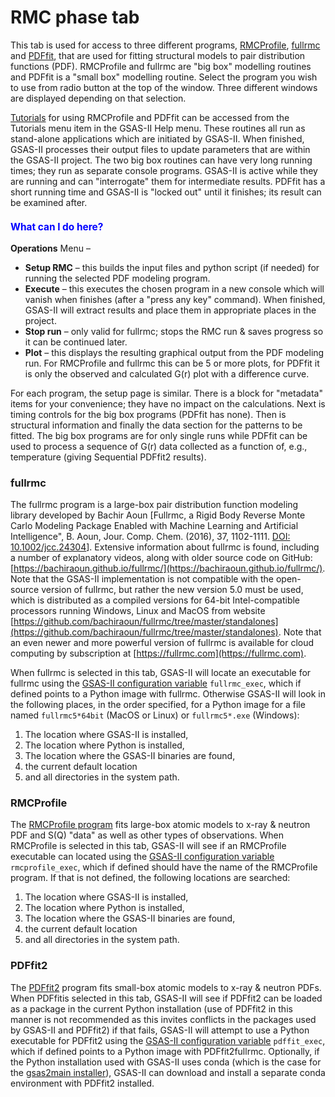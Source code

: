 <!--- Don't change the HTML version of this file; edit the .md version -->
<a name="Phase-RMC"></a>
# **RMC** phase tab

This tab is used for access to three different programs, [RMCProfile](#rmcprofile), [fullrmc](#fullrmc) and [PDFfit](#pdffit),
that are used for fitting structural models to pair distribution functions (PDF).
RMCProfile and fullrmc are "big box" modelling routines and PDFfit is a "small box" modelling routine. 
Select the program you wish to use from radio button at the top of the window. Three
different windows are displayed depending on that selection. 

[Tutorials](https://advancedphotonsource.github.io/GSAS-II-tutorials/tutorials.html) for using RMCProfile and PDFfit can be accessed from the Tutorials menu item in the GSAS-II Help menu. These routines all run as stand-alone applications which are initiated by GSAS-II. When finished, GSAS-II processes their output files to update parameters that are within the GSAS-II project. The two big box routines can have very long running times; they run as separate console programs. GSAS-II is active while they are running and can "interrogate" them for intermediate results. PDFfit has a short running time and GSAS-II is "locked out" until it finishes; its result can be examined after.

<H3 style="color:blue;font-size:1.1em">What can I do here?</H3>

**Operations** Menu –

   * **Setup RMC** – this builds the input files and python script (if needed) for running the selected PDF modeling program.
   * **Execute** – this executes the chosen program in a new console which will vanish when finishes (after a "press any key" command). When finished, GSAS-II will extract results and place them in appropriate places in the project.
   * **Stop run** – only valid for fullrmc; stops the RMC run & saves progress so it can be continued later.
   * **Plot** – this displays the resulting graphical output from the PDF modeling run. For RMCProfile and fullrmc this can be 5 or more plots, for PDFfit it is only the observed and calculated G(r) plot with a difference curve.

For each program, the setup page is similar. There is a block for "metadata" items for your convenience; they have no impact on the calculations. Next is timing controls for the big box programs (PDFfit has none). Then is structural information and finally the data section for the patterns to be fitted. The big box programs are for only single runs while PDFfit can be used to process a sequence of G(r) data collected as a function of, e.g., temperature (giving Sequential PDFfit2 results).

<a name="fullrmc"></a>
### fullrmc

The fullrmc program is a large-box pair distribution function modeling library developed by Bachir Aoun [Fullrmc, a Rigid Body Reverse Monte Carlo Modeling Package Enabled with Machine Learning and Artificial Intelligence", B. Aoun, Jour. Comp. Chem. (2016), 37, 1102-1111. [DOI: 10.1002/jcc.24304](https://doi.org/10.1002/jcc.24304)]. Extensive information about fullrmc is found, including a number of explanatory videos, along with older source code on GitHub: [https://bachiraoun.github.io/fullrmc/](https://bachiraoun.github.io/fullrmc/). Note that the GSAS-II implementation is not compatible with the open-source version of fullrmc, but rather the new version 5.0 must be used, which is distributed as a compiled versions for 64-bit Intel-compatible processors running Windows, Linux and MacOS from website [https://github.com/bachiraoun/fullrmc/tree/master/standalones](https://github.com/bachiraoun/fullrmc/tree/master/standalones). Note that an even newer and more powerful version of fullrmc is available for cloud computing by subscription at [https://fullrmc.com](https://fullrmc.com). 

When fullrmc is selected in this tab, GSAS-II will locate an executable for fullrmc using the [GSAS-II configuration variable](./others.md#config)  `fullrmc_exec`, which if defined points to a Python image with fullrmc. Otherwise GSAS-II will look in the following places, in the order specified, for a Python image for a file named `fullrmc5*64bit` (MacOS or Linux) or `fullrmc5*.exe` (Windows):

1. The location where GSAS-II is installed,
2. The location where Python is installed,
3. The location where the GSAS-II binaries are found,
4. the current default location
5. and all directories in the system path. 

<a name="rmcprofile"></a>
### RMCProfile
The [RMCProfile program](http://rmcprofile.org/) fits large-box atomic models to x-ray & neutron PDF and S(Q) "data" as well as other types of observations. 
When RMCProfile is selected in this tab, GSAS-II will see if an RMCProfile
executable can located using the [GSAS-II configuration variable](./others.md#config)  `rmcprofile_exec`, which if defined should have the name of the RMCProfile program. If that is not defined, the following locations are searched:

1. The location where GSAS-II is installed,
2. The location where Python is installed,
3. The location where the GSAS-II binaries are found,
4. the current default location
5. and all directories in the system path. 

<a name="pdffit"></a>
### PDFfit2
The [PDFfit2](https://www.diffpy.org/diffpy.pdffit2/) program fits small-box atomic models to x-ray & neutron PDFs.
When PDFfitis selected in this tab, GSAS-II will see if PDFfit2 can be loaded as a package in the current Python installation (use of PDFfit2 in this manner is not recommended as this invites conflicts in the packages used by GSAS-II and PDFfit2) if that fails, GSAS-II will attempt to use a Python executable for PDFfit2 using the [GSAS-II configuration variable](./others.md#config)  `pdffit_exec`, which if defined points to a Python image with PDFfit2fullrmc. Optionally, if the Python installation used with GSAS-II uses conda (which is the case for the [gsas2main installer](https://advancedphotonsource.github.io/GSAS-II-tutorials/install.html#gsas2main-installer)), GSAS-II can download and install a separate conda environment with PDFfit2 installed. 
